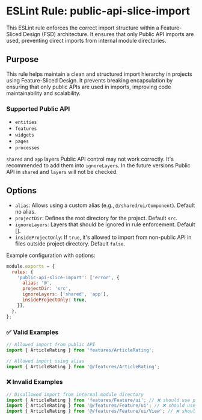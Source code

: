 # ESLint Rule: public-api-slice-import

This ESLint rule enforces the correct import structure within a Feature-Sliced Design (FSD) architecture. It ensures that only Public API imports are used, preventing direct imports from internal module directories.

## Purpose

This rule helps maintain a clean and structured import hierarchy in projects using Feature-Sliced Design. It prevents breaking encapsulation by ensuring that only public APIs are used in imports, improving code maintainability and scalability.

### Supported Public API
- `entities`
- `features`
- `widgets`
- `pages`
- `processes`

`shared` and `app` layers Public API control may not work correctly. It's recommended to add them into `ignoreLayers`.
In the future versions Public API in `shared` and `layers` will not be checked. 

## Options

- `alias`: Allows using a custom alias (e.g., `@/shared/ui/Component`). Default no alias.
- `projectDir`: Defines the root directory for the project. Default `src`.
- `ignoreLayers`: Layers that should be ignored in rule enforcement. Default [].
- `insideProjectOnly`: If `true`, it's allowed to import from non-public API in files outside project directory. Default `false`.

Example configuration with options:

```js
module.exports = {
  rules: {
    'public-api-slice-import': ['error', {
      alias: '@',
      projectDir: 'src',
      ignoreLayers: ['shared', 'app'],
      insideProjectOnly: true,
    }],
  },
};
```

### ✅ Valid Examples

```ts
// Allowed import from public API
import { ArticleRating } from 'features/ArticleRating';

// Allowed import using alias
import { ArticleRating } from '@/features/ArticleRating';
```

### ❌ Invalid Examples

```ts
// Disallowed import from internal module directory
import { ArticleRating } from 'features/Feature/ui'; // ❌ should use public API
import { ArticleRating } from '@/features/Feature/ui'; // ❌ should use public API
import { ArticleRating } from '@/features/Feature/ui/View'; // ❌ should use public API
```
